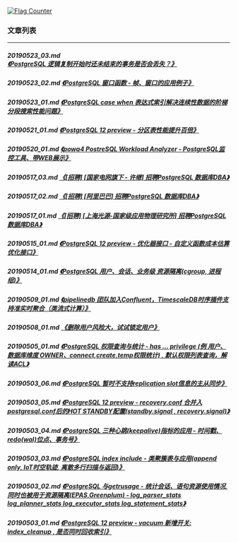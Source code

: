 <a rel="nofollow" href="http://info.flagcounter.com/h9V1"  ><img src="http://s03.flagcounter.com/count/h9V1/bg_FFFFFF/txt_000000/border_CCCCCC/columns_2/maxflags_12/viewers_0/labels_0/pageviews_0/flags_0/"  alt="Flag Counter"  border="0"  ></a>  
  
### 文章列表  
----  
##### 20190523_03.md   [《PostgreSQL 逻辑复制开始时还未结束的事务是否会丢失？》](20190523_03.md)  
##### 20190523_02.md   [《PostgreSQL 窗口函数 - 帧、窗口的应用例子》](20190523_02.md)  
##### 20190523_01.md   [《PostgreSQL case when 表达式索引解决连续性数据的阶梯分段搜索性能问题》](20190523_01.md)  
##### 20190521_01.md   [《PostgreSQL 12 preview - 分区表性能提升百倍》](20190521_01.md)  
##### 20190520_01.md   [《powa4 PostreSQL Workload Analyzer - PostgreSQL监控工具、带WEB展示》](20190520_01.md)  
##### 20190517_03.md   [《[招聘] [国家电网旗下 - 许继] 招聘PostgreSQL 数据库DBA》](20190517_03.md)  
##### 20190517_02.md   [《[招聘] [阿里巴巴] 招聘PostgreSQL 数据库DBA》](20190517_02.md)  
##### 20190517_01.md   [《[招聘] [上海光源-国家级应用物理研究所] 招聘PostgreSQL 数据库DBA》](20190517_01.md)  
##### 20190515_01.md   [《PostgreSQL 12 preview - 优化器接口 - 自定义函数成本估算优化接口》](20190515_01.md)  
##### 20190514_01.md   [《PostgreSQL 用户、会话、业务级 资源隔离(cgroup, 进程组)》](20190514_01.md)  
##### 20190509_01.md   [《pipelinedb 团队加入Confluent，TimescaleDB时序插件支持准实时聚合（类流式计算）》](20190509_01.md)  
##### 20190508_01.md   [《删除用户风险大，试试锁定用户》](20190508_01.md)  
##### 20190505_01.md   [《PostgreSQL 权限查询与统计 - has ... privilege (例 用户、数据库维度 OWNER、connect,create,temp权限统计) , 默认权限列表查询，解读ACL》](20190505_01.md)  
##### 20190503_06.md   [《PostgreSQL 暂时不支持replication slot信息的主从同步》](20190503_06.md)  
##### 20190503_05.md   [《PostgreSQL 12 preview - recovery.conf 合并入 postgresql.conf后的HOT STANDBY配置(standby.signal , recovery.signal)》](20190503_05.md)  
##### 20190503_04.md   [《PostgreSQL 三种心跳(keepalive)指标的应用 - 时间戳、redo(wal)位点、事务号》](20190503_04.md)  
##### 20190503_03.md   [《PostgreSQL index include - 类聚簇表与应用(append only, IoT时空轨迹, 离散多行扫描与返回)》](20190503_03.md)  
##### 20190503_02.md   [《PostgreSQL 与getrusage - 统计会话、语句资源使用情况, 同时也被用于资源隔离(EPAS,Greenplum) - log_parser_stats log_planner_stats log_executor_stats log_statement_stats》](20190503_02.md)  
##### 20190503_01.md   [《PostgreSQL 12 preview - vacuum 新增开关: index_cleanup , 是否同时回收索引》](20190503_01.md)  

